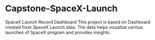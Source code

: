# Capstone-SpaceX-Launch
SpaceX Launch Record Dashboard
This project is based on Dashboard created from SpaceX Launch data.  The data helps visualize various launches of SpaceX program and provides insights.

